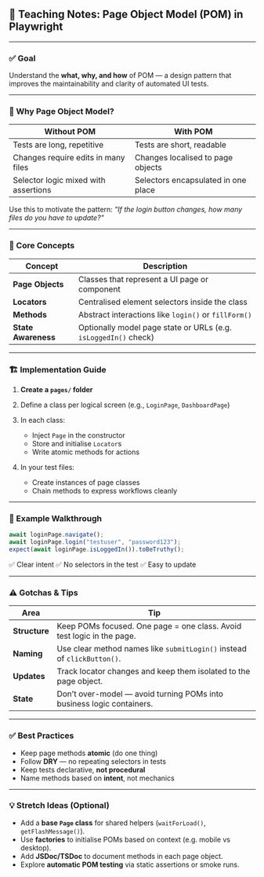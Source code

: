 ## 🧪 Teaching Notes: Page Object Model (POM) in Playwright

---

### ✅ **Goal**

Understand the **what, why, and how** of POM — a design pattern that improves the maintainability and clarity of automated UI tests.

---

### 🎯 Why Page Object Model?

| Without POM                          | With POM                            |
| ------------------------------------ | ----------------------------------- |
| Tests are long, repetitive           | Tests are short, readable           |
| Changes require edits in many files  | Changes localised to page objects   |
| Selector logic mixed with assertions | Selectors encapsulated in one place |

Use this to motivate the pattern: _"If the login button changes, how many files do you have to update?"_

---

### 🧱 Core Concepts

| Concept             | Description                                                     |
| ------------------- | --------------------------------------------------------------- |
| **Page Objects**    | Classes that represent a UI page or component                   |
| **Locators**        | Centralised element selectors inside the class                  |
| **Methods**         | Abstract interactions like `login()` or `fillForm()`            |
| **State Awareness** | Optionally model page state or URLs (e.g. `isLoggedIn()` check) |

---

### 🏗️ Implementation Guide

1. **Create a `pages/` folder**

2. Define a class per logical screen (e.g., `LoginPage`, `DashboardPage`)

3. In each class:

   - Inject `Page` in the constructor
   - Store and initialise `Locator`s
   - Write atomic methods for actions

4. In your test files:

   - Create instances of page classes
   - Chain methods to express workflows cleanly

---

### 🧪 Example Walkthrough

```ts
await loginPage.navigate();
await loginPage.login("testuser", "password123");
expect(await loginPage.isLoggedIn()).toBeTruthy();
```

✅ Clear intent
✅ No selectors in the test
✅ Easy to update

---

### ⚠️ Gotchas & Tips

| Area          | Tip                                                                     |
| ------------- | ----------------------------------------------------------------------- |
| **Structure** | Keep POMs focused. One page = one class. Avoid test logic in the page.  |
| **Naming**    | Use clear method names like `submitLogin()` instead of `clickButton()`. |
| **Updates**   | Track locator changes and keep them isolated to the page object.        |
| **State**     | Don’t over-model — avoid turning POMs into business logic containers.   |

---

### ✅ Best Practices

- Keep page methods **atomic** (do one thing)
- Follow **DRY** — no repeating selectors in tests
- Keep tests declarative, **not procedural**
- Name methods based on **intent**, not mechanics

---

### 💡 Stretch Ideas (Optional)

- Add a **base `Page` class** for shared helpers (`waitForLoad()`, `getFlashMessage()`).
- Use **factories** to initialise POMs based on context (e.g. mobile vs desktop).
- Add **JSDoc/TSDoc** to document methods in each page object.
- Explore **automatic POM testing** via static assertions or smoke runs.

